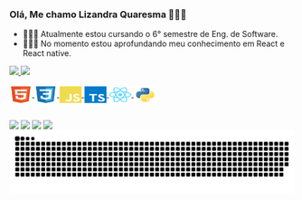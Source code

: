 ### Olá, Me chamo Lizandra Quaresma 🙋🏻‍♀️


- 👩🏻‍🎓 Atualmente estou cursando o 6° semestre de Eng. de Software.
- 👩🏻‍💻 No momento estou aprofundando meu conhecimento em React e React native.

<!--github stats-->
<div align="left" style="display: inline">
   <a href="https://github.com/lizandraquaresma">
   <div style="display: inline_block">
      <img height="175em" src="https://github-readme-stats.vercel.app/api?username=lizandraquaresma&show_icons=true&include_all_commits=true&count_private=true&bg_color=151515&border_color=9C4E6A&title_color=d7d8c0&text_color=d1c89a&icon_color=5aa2c9"/>
      <img height="175em" src="https://github-readme-stats.vercel.app/api/top-langs/?username=lizandraquaresma&layout=compact&langs_count=7&bg_color=151515&border_color=9C4E6A&title_color=d7d8c0&text_color=d5e5e4&icon_color=5aa2c9"/>
   </div>
</div>
      
<div style="display: inline_block"><br>
   <img align="center" alt="HTML" height="30" width="40" src="https://raw.githubusercontent.com/devicons/devicon/master/icons/html5/html5-original.svg">
  <img align="center" alt="CSS" height="30" width="40" src="https://raw.githubusercontent.com/devicons/devicon/master/icons/css3/css3-original.svg">
  <img align="center" alt="Js" height="30" width="40" src="https://raw.githubusercontent.com/devicons/devicon/master/icons/javascript/javascript-plain.svg">
  <img align="center" alt="Ts" height="30" width="40" src="https://raw.githubusercontent.com/devicons/devicon/master/icons/typescript/typescript-plain.svg">
  <img align="center" alt="React" height="30" width="40" src="https://raw.githubusercontent.com/devicons/devicon/master/icons/react/react-original.svg">
  <img align="center" alt="Python" height="30" width="40" src="https://raw.githubusercontent.com/devicons/devicon/master/icons/python/python-original.svg">
</div>
  
  ##
 
<div> 
  <a href="https://www.instagram.com/liz__quaresma/" target="_blank"><img src="https://img.shields.io/badge/-Instagram-%23E4405F?style=for-the-badge&logo=instagram&logoColor=white" target="_blank"></a>
 <a href="https://discord.gg/wagxzStdcR" target="_blank"><img src="https://img.shields.io/badge/Discord-7289DA?style=for-the-badge&logo=discord&logoColor=white" target="_blank"></a> 
  <a href = "mailto:lizandralia.llcacario@gmail.com"><img src="https://img.shields.io/badge/-Gmail-%23333?style=for-the-badge&logo=gmail&logoColor=white" target="_blank"></a>
  <a href="https://www.linkedin.com/in/lizandraquaresma/" target="_blank"><img src="https://img.shields.io/badge/-LinkedIn-%230077B5?style=for-the-badge&logo=linkedin&logoColor=white" target="_blank"></a> 
</div>

<picture>
  <source media="(prefers-color-scheme: dark)" srcset="https://raw.githubusercontent.com/lizandraquaresma/lizandraquaresma/output/github-contribution-grid-snake-dark.svg">
  <source media="(prefers-color-scheme: light)" srcset="https://raw.githubusercontent.com/lizandraquaresma/lizandraquaresma/output/github-contribution-grid-snake.svg">
  <img alt="github contribution grid snake animation" src="https://raw.githubusercontent.com/lizandraquaresma/lizandraquaresma/output/github-contribution-grid-snake.svg">
</picture>
